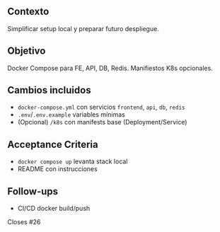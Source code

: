 ## Contexto
Simplificar setup local y preparar futuro despliegue.

## Objetivo
Docker Compose para FE, API, DB, Redis. Manifiestos K8s opcionales.

## Cambios incluidos
- `docker-compose.yml` con servicios `frontend`, `api`, `db`, `redis`
- `.env`/`.env.example` variables mínimas
- (Opcional) `/k8s` con manifests base (Deployment/Service)

## Acceptance Criteria
- `docker compose up` levanta stack local
- README con instrucciones

## Follow-ups
- CI/CD docker build/push

Closes #26
